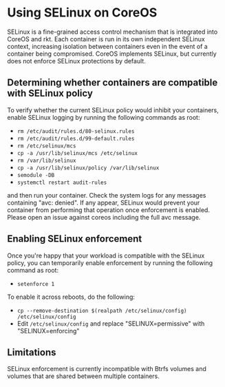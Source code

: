 # Using SELinux on CoreOS

SELinux is a fine-grained access control mechanism that is integrated into
CoreOS and rkt. Each container is run in its own independent SELinux
context, increasing isolation between containers even in the event of a
container being compromised. CoreOS implements SELinux, but currently does
not enforce SELinux protections by default.

## Determining whether containers are compatible with SELinux policy

To verify whether the current SELinux policy would inhibit your containers,
enable SELinux logging by running the following commands as root:

* `rm /etc/audit/rules.d/80-selinux.rules`
* `rm /etc/audit/rules.d/99-default.rules`
* `rm /etc/selinux/mcs`
* `cp -a /usr/lib/selinux/mcs /etc/selinux`
* `rm /var/lib/selinux`
* `cp -a /usr/lib/selinux/policy /var/lib/selinux`
* `semodule -DB`
* `systemctl restart audit-rules`

and then run your container. Check the system logs for any messages
containing "avc: denied". If any appear, SELinux would prevent your
container from performing that operation once enforcement is enabled. Please
open an issue against coreos including the full avc message.

## Enabling SELinux enforcement

Once you're happy that your workload is compatible with the SELinux policy,
you can temporarily enable enforcement by running the following command as
root:

* `setenforce 1`

To enable it across reboots, do the following:

* `cp --remove-destination $(realpath /etc/selinux/config) /etc/selinux/config`
* Edit `/etc/selinux/config` and replace "SELINUX=permissive" with "SELINUX=enforcing"

## Limitations

SELinux enforcement is currently incompatible with Btrfs volumes and volumes
that are shared between multiple containers.
